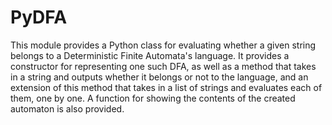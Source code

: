 # PyDFA
This module provides a Python class for evaluating whether a given string belongs to a Deterministic Finite Automata's language.
It provides a constructor for representing one such DFA, as well as a method that takes in a string and outputs whether it belongs or 
not to the language, and an extension of this method that takes in a list of strings and evaluates each of them, one by one. A function
for showing the contents of the created automaton is also provided.
